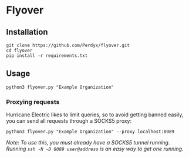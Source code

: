 # Flyover

## Installation

```
git clone https://github.com/Perdyx/flyover.git
cd flyover
pip install -r requirements.txt
```

## Usage

`python3 flyover.py "Example Organization"`

### Proxying requests

Hurricane Electric likes to limit queries, so to avoid getting banned easily, you can send all requests through a SOCKS5 proxy:

`python3 flyover.py "Example Organization" --proxy localhost:8089`

*Note: To use this, you must already have a SOCKS5 tunnel running. Running `ssh -N -D 8089 user@address` is an easy way to get one running.*
